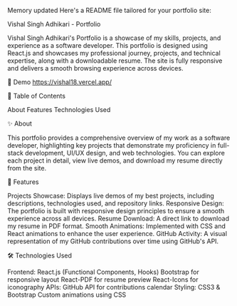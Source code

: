 
Memory updated
Here's a README file tailored for your portfolio site:

Vishal Singh Adhikari - Portfolio

Vishal Singh Adhikari's Portfolio is a showcase of my skills, projects, and experience as a software developer. This portfolio is designed using React.js and showcases my professional journey, projects, and technical expertise, along with a downloadable resume. The site is fully responsive and delivers a smooth browsing experience across devices.

🚀 Demo
https://vishal18.vercel.app/

📜 Table of Contents

About
Features
Technologies Used

✨ About

This portfolio provides a comprehensive overview of my work as a software developer, highlighting key projects that demonstrate my proficiency in full-stack development, UI/UX design, and web technologies. You can explore each project in detail, view live demos, and download my resume directly from the site.

🌟 Features

Projects Showcase: Displays live demos of my best projects, including descriptions, technologies used, and repository links.
Responsive Design: The portfolio is built with responsive design principles to ensure a smooth experience across all devices.
Resume Download: A direct link to download my resume in PDF format.
Smooth Animations: Implemented with CSS and React animations to enhance the user experience.
GitHub Activity: A visual representation of my GitHub contributions over time using GitHub's API.

🛠️ Technologies Used

Frontend:
React.js (Functional Components, Hooks)
Bootstrap for responsive layout
React-PDF for resume preview
React-Icons for iconography
APIs:
GitHub API for contributions calendar
Styling:
CSS3 & Bootstrap
Custom animations using CSS
